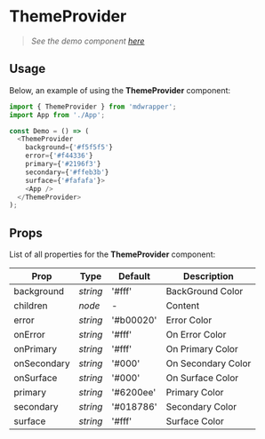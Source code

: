 # ThemeProvider

> _See the demo component [here](./ThemeProvider.jsx)_

## Usage

Below, an example of using the **ThemeProvider** component:

```js
import { ThemeProvider } from 'mdwrapper';
import App from './App';

const Demo = () => (
  <ThemeProvider
    background={'#f5f5f5'}
    error={'#f44336'}
    primary={'#2196f3'}
    secondary={'#ffeb3b'}
    surface={'#fafafa'}>
    <App />
  </ThemeProvider>
);
```

## Props

List of all properties for the **ThemeProvider** component:

| **Prop** | **Type** | **Default** | **Description** |
|--|--|--|--|
| background | _string_ | '#fff' | BackGround Color |
| children | _node_ | - | Content |
| error | _string_ | '#b00020' | Error Color |
| onError | _string_ | '#fff' | On Error Color |
| onPrimary | _string_ | '#fff' | On Primary Color |
| onSecondary | _string_ | '#000' | On Secondary Color |
| onSurface | _string_ | '#000' | On Surface Color |
| primary | _string_ | '#6200ee' | Primary Color |
| secondary | _string_ | '#018786' | Secondary Color |
| surface | _string_ | '#fff' | Surface Color |
